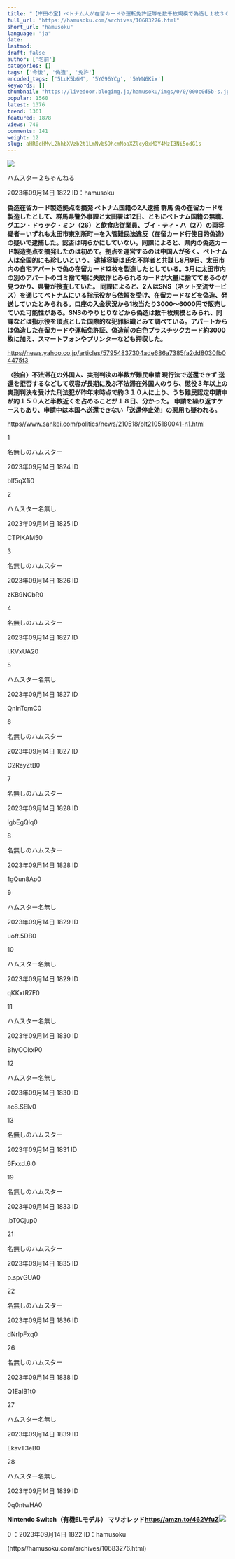 ```yaml
---
title: "【岸田の宝】ベトナム人が在留カードや運転免許証等を数千枚規模で偽造し１枚３０００円で販売して逮捕 難民申請すれば今後も日本に滞在可能"
full_url: "https://hamusoku.com/archives/10683276.html"
short_url: "hamusoku"
language: "ja"
date: 
lastmod: 
draft: false
author: ['名前']
categories: []
tags: ['今後', '偽造', '免許']
encoded_tags: ['5LuK5b6M', '5YG96YCg', '5YWN6Kix']
keywords: []
thumbnail: "https://livedoor.blogimg.jp/hamusoku/imgs/0/0/000c0d5b-s.jpg"
popular: 1560
latest: 1376
trend: 1361
featured: 1878
views: 740
comments: 141
weight: 12
slug: aHR0cHMvL2hhbXVzb2t1LmNvbS9hcmNoaXZlcy8xMDY4MzI3Ni5odG1s
---
```


![](https://livedoor.blogimg.jp/hamusoku/imgs/0/0/000c0d5b-s.jpg)

<div><p>ハムスター２ちゃんねる</p> 2023年09月14日 1822 ID：hamusoku <p><p><b>偽造在留カード製造拠点を摘発 ベトナム国籍の2人逮捕 群馬 偽の在留カードを製造したとして、群馬県警外事課と太田署は12日、ともにベトナム国籍の無職、グエン・ドゥック・ミン（26）と飲食店従業員、ブイ・ティ・ハ（27）の両容疑者＝いずれも太田市東別所町＝を入管難民法違反（在留カード行使目的偽造）の疑いで逮捕した。認否は明らかにしていない。同課によると、県内の偽造カード製造拠点を摘発したのは初めて。拠点を運営するのは中国人が多く、ベトナム人は全国的にも珍しいという。 逮捕容疑は氏名不詳者と共謀し8月9日、太田市内の自宅アパートで偽の在留カード12枚を製造したとしている。3月に太田市内の別のアパートのゴミ捨て場に失敗作とみられるカードが大量に捨ててあるのが見つかり、県警が捜査していた。 同課によると、2人はSNS（ネット交流サービス）を通じてベトナムにいる指示役から依頼を受け、在留カードなどを偽造、発送していたとみられる。口座の入金状況から1枚当たり3000～6000円で販売していた可能性がある。SNSのやりとりなどから偽造は数千枚規模とみられ、同課などは指示役を頂点とした国際的な犯罪組織とみて調べている。アパートからは偽造した在留カードや運転免許証、偽造前の白色プラスチックカード約3000枚に加え、スマートフォンやプリンターなども押収した。</b></p></p> <a href='https//news.yahoo.co.jp/articles/57954837304ade686a7385fa2dd8030fb04475f3' target='_blank' title=''>https//news.yahoo.co.jp/articles/57954837304ade686a7385fa2dd8030fb04475f3</a> <p><p><b>〈独自〉不法滞在の外国人、実刑判決の半数が難民申請 現行法で送還できず 送還を拒否するなどして収容が長期に及ぶ不法滞在外国人のうち、懲役３年以上の実刑判決を受けた刑法犯が昨年末時点で約３１０人に上り、うち難民認定申請中が約１５０人と半数近くを占めることが１８日、分かった。 申請を繰り返すケースもあり、申請中は本国へ送還できない「送還停止効」の悪用も疑われる。</b></p></p> <a href='https//www.sankei.com/politics/news/210518/plt2105180041-n1.html' target='_blank' title=''>https//www.sankei.com/politics/news/210518/plt2105180041-n1.html</a> <p><p>1</p><p>名無しのハムスター</p><p>2023年09月14日 1824 ID<p>blf5qX1i0</p></p></p><p></p> <p><p>2</p><p>ハムスター名無し</p><p>2023年09月14日 1825 ID<p>CTPiKAM50</p></p></p><p></p> <p><p>3</p><p>名無しのハムスター</p><p>2023年09月14日 1826 ID<p>zKB9NCbR0</p></p></p><p></p> <p><p>4</p><p>名無しのハムスター</p><p>2023年09月14日 1827 ID<p>l.KVxUA20</p></p></p><p></p> <p><p>5</p><p>ハムスター名無し</p><p>2023年09月14日 1827 ID<p>QnInTqmC0</p></p></p><p></p> <p><p>6</p><p>名無しのハムスター</p><p>2023年09月14日 1827 ID<p>C2ReyZtB0</p></p></p><p></p> <p><p>7</p><p>名無しのハムスター</p><p>2023年09月14日 1828 ID<p>lgbEgQlq0</p></p></p><p></p> <p><p>8</p><p>名無しのハムスター</p><p>2023年09月14日 1828 ID<p>1gQun8Ap0</p></p></p><p></p> <p><p>9</p><p>ハムスター名無し</p><p>2023年09月14日 1829 ID<p>uoft.5DB0</p></p></p><p></p> <p><p>10</p><p>ハムスター名無し</p><p>2023年09月14日 1829 ID<p>qKKxtR7F0</p></p></p><p></p> <p><p>11</p><p>ハムスター名無し</p><p>2023年09月14日 1830 ID<p>BhyOOkxP0</p></p></p><p></p> <p><p>12</p><p>ハムスター名無し</p><p>2023年09月14日 1830 ID<p>ac8.SElv0</p></p></p><p></p> <p><p>13</p><p>名無しのハムスター</p><p>2023年09月14日 1831 ID<p>6Fxxd.6.0</p></p></p><p></p> <p><p>19</p><p>名無しのハムスター</p><p>2023年09月14日 1833 ID<p>.bT0Cjup0</p></p></p><p></p> <p><p>21</p><p>名無しのハムスター</p><p>2023年09月14日 1835 ID<p>p.spvGUA0</p></p></p><p></p> <p><p>22</p><p>名無しのハムスター</p><p>2023年09月14日 1836 ID<p>dNrlpFxq0</p></p></p><p></p> <p><p>26</p><p>名無しのハムスター</p><p>2023年09月14日 1838 ID<p>Q1EaIB1t0</p></p></p><p></p> <p><p>27</p><p>ハムスター名無し</p><p>2023年09月14日 1839 ID<p>EkavT3eB0</p></p></p><p></p> <p><p>28</p><p>ハムスター名無し</p><p>2023年09月14日 1839 ID<p>0q0ntwHA0</p></p></p><p></p> <span><span><b>Nintendo Switch（有機ELモデル） マリオレッド<a href='https//amzn.to/462VfuZ' target='_blank' title=''>https//amzn.to/462VfuZ</a></b></span></span><a href='https//www.amazon.co.jp/%E4%BB%BB%E5%A4%A9%E5%A0%82-HEG-S-RAAAA-Nintendo-Switch%EF%BC%88%E6%9C%89%E6%A9%9FEL%E3%83%A2%E3%83%87%E3%83%AB%EF%BC%89-%E3%83%9E%E3%83%AA%E3%82%AA%E3%83%AC%E3%83%83%E3%83%89/dp/B0CH2KS32M?psc=1&linkCode=li2&tag=amaz101-22&linkId=7c7bdbeb4d57886edaee10b4e516ea6c&language=ja_JP&ref_=as_li_ss_il' target='_blank'><img border='0' src='//ws-fe.amazon-adsystem.com/widgets/q?_encoding=UTF8&ASIN=B0CH2KS32M&Format=_SL560_&ID=AsinImage&MarketPlace=JP&ServiceVersion=20070822&WS=1&tag=amaz101-22&language=ja_JP'></a><img src='https//ir-jp.amazon-adsystem.com/e/ir?t=amaz101-22&language=ja_JP&l=li2&o=9&a=B0CH2KS32M' width='1' height='1' border='0' alt=''> <p>0 ：2023年09月14日 1822 ID：hamusoku</p></div>

(https//hamusoku.com/archives/10683276.html)
